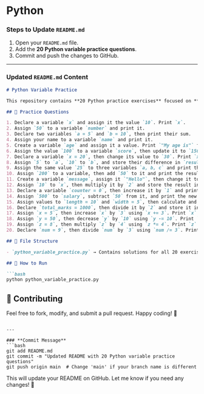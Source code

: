 # Python

### **Steps to Update `README.md`**  

1. Open your `README.md` file.  
2. Add the **20 Python variable practice questions**.  
3. Commit and push the changes to GitHub.  

---

### **Updated `README.md` Content**  

```md
# Python Variable Practice

This repository contains **20 Python practice exercises** focused on **variables**.

## 📌 Practice Questions

1. Declare a variable `x` and assign it the value `10`. Print `x`.  
2. Assign `50` to a variable `number` and print it.  
3. Declare two variables `a = 5` and `b = 10`, then print their sum.  
4. Assign your name to a variable `name` and print it.  
5. Create a variable `age` and assign it a value. Print `"My age is"` followed by the variable.  
6. Assign the value `100` to a variable `score`, then update it to `150`. Print the new value.  
7. Declare a variable `x = 20`, then change its value to `30`. Print `x`.  
8. Assign `5` to `a`, `10` to `b`, and store their difference in `result`. Print `result`.  
9. Assign the same value `25` to three variables `a, b, c` and print them.  
10. Assign `200` to a variable, then add `50` to it and print the result.  
11. Create a variable `message`, assign it `"Hello"`, then change it to `"Hi"`. Print `message`.  
12. Assign `10` to `x`, then multiply it by `2` and store the result in `y`. Print `y`.  
13. Declare a variable `counter = 0`, then increase it by `1` and print it.  
14. Assign `500` to `salary`, subtract `50` from it, and print the new salary.  
15. Assign values to `length = 10` and `width = 5`, then calculate and print the area (`length * width`).  
16. Declare `total_marks = 1000`, then divide it by `2` and store it in `half_marks`. Print `half_marks`.  
17. Assign `x = 5`, then increase `x` by `3` using `x += 3`. Print `x`.  
18. Assign `y = 50`, then decrease `y` by `10` using `y -= 10`. Print `y`.  
19. Assign `z = 8`, then multiply `z` by `4` using `z *= 4`. Print `z`.  
20. Declare `num = 9`, then divide `num` by `3` using `num /= 3`. Print `num`.  

## 📂 File Structure

- `python_variable_practice.py` → Contains solutions for all 20 exercises.  

## 🚀 How to Run

```bash
python python_variable_practice.py
```

## 🔗 Contributing
Feel free to fork, modify, and submit a pull request. Happy coding! 🎯
```

---

### **Commit Message**  
```bash
git add README.md
git commit -m "Updated README with 20 Python variable practice questions"
git push origin main  # Change 'main' if your branch name is different
```

This will update your README on GitHub. Let me know if you need any changes! 🚀
